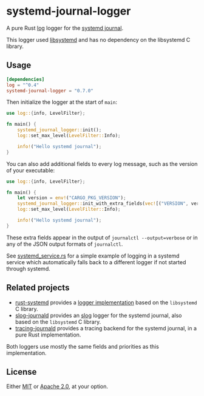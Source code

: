 # systemd-journal-logger

A pure Rust [log] logger for the [systemd journal][1].

This logger used [libsystemd](https://github.com/lucab/libsystemd-rs) and has no dependency on the libsystemd C library.

[log]: https://docs.rs/log
[1]: https://www.freedesktop.org/software/systemd/man/systemd-journald.service.html

## Usage

```toml
[dependencies]
log = "^0.4"
systemd-journal-logger = "0.7.0"
```

Then initialize the logger at the start of `main`:

```rust
use log::{info, LevelFilter};

fn main() {
    systemd_journal_logger::init();
    log::set_max_level(LevelFilter::Info);

    info!("Hello systemd journal");
}
```

You can also add additional fields to every log message, such as the version of your executable:

```rust
use log::{info, LevelFilter};

fn main() {
    let version = env!("CARGO_PKG_VERSION");
    systemd_journal_logger::init_with_extra_fields(vec![("VERSION", version)]).unwrap();
    log::set_max_level(LevelFilter::Info);

    info!("Hello systemd journal");
}
```

These extra fields appear in the output of `journalctl --output=verbose` or in any of the JSON output formats of `journalctl`.

See [systemd_service.rs](./examples/systemd_service.rs) for a simple example of logging in a systemd service which automatically falls back to a different logger if not started through systemd.

## Related projects

- [rust-systemd](https://github.com/jmesmon/rust-systemd) provides a [logger implementation][1] based on the `libsystemd` C library.
- [slog-journald](https://github.com/slog-rs/journald) provides an [slog] logger for the systemd journal, also based on the `libsystemd` C library.
- [tracing-journald](https://github.com/tokio-rs/tracing/tree/master/tracing-journald) provides a tracing backend for the systemd journal, in a pure Rust implementation.

Both loggers use mostly the same fields and priorities as this implementation.

[1]: https://docs.rs/systemd/0.8.2/systemd/journal/struct.JournalLog.html
[slog]: https://github.com/slog-rs/slog

## License

Either [MIT](./LICENSE-MIT) or [Apache 2.0](./LICENSE-APACHE-2.0), at your option.
